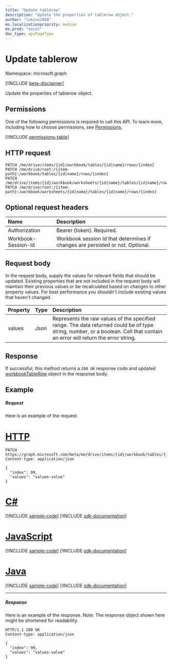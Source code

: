 ```yaml
---
title: "Update tablerow"
description: "Update the properties of tablerow object."
author: "lumine2008"
ms.localizationpriority: medium
ms.prod: "excel"
doc_type: apiPageType
---
```


# Update tablerow

Namespace: microsoft.graph

[!INCLUDE [beta-disclaimer](../../includes/beta-disclaimer.md)]

Update the properties of tablerow object.
## Permissions
One of the following permissions is required to call this API. To learn more, including how to choose permissions, see [Permissions](/graph/permissions-reference).

<!-- { "blockType": "permissions", "name": "tablerow_update" } -->
[!INCLUDE [permissions-table](../includes/permissions/tablerow-update-permissions.md)]

## HTTP request
<!-- { "blockType": "ignored" } -->
```http
PATCH /me/drive/items/{id}/workbook/tables/{id|name}/rows/{index}
PATCH /me/drive/root:/{item-path}:/workbook/tables/{id|name}/rows/{index}
PATCH /me/drive/items/{id}/workbook/worksheets/{id|name}/tables/{id|name}/rows/{index}
PATCH /me/drive/root:/{item-path}:/workbook/worksheets/{id|name}/tables/{id|name}/rows/{index}
```
## Optional request headers
| Name       | Description|
|:-----------|:-----------|
| Authorization  | Bearer {token}. Required. |
| Workbook-Session-Id  | Workbook session Id that determines if changes are persisted or not. Optional.|

## Request body
In the request body, supply the values for relevant fields that should be updated. Existing properties that are not included in the request body will maintain their previous values or be recalculated based on changes to other property values. For best performance you shouldn't include existing values that haven't changed.

| Property	   | Type	|Description|
|:---------------|:--------|:----------|
|values|Json|Represents the raw values of the specified range. The data returned could be of type string, number, or a boolean. Cell that contain an error will return the error string.|

## Response

If successful, this method returns a `200 OK` response code and updated [workbookTableRow](../resources/workbooktablerow.md) object in the response body.
## Example
##### Request
Here is an example of the request.

# [HTTP](#tab/http)
<!-- {
  "blockType": "request",
  "name": "update_tablerow"
}-->
```http
PATCH https://graph.microsoft.com/beta/me/drive/items/{id}/workbook/tables/{id|name}/rows/{index}
Content-type: application/json

{
  "index": 99,
  "values": "values-value"
}
```

# [C#](#tab/csharp)
[!INCLUDE [sample-code](../includes/snippets/csharp/update-tablerow-csharp-snippets.md)]
[!INCLUDE [sdk-documentation](../includes/snippets/snippets-sdk-documentation-link.md)]

# [JavaScript](#tab/javascript)
[!INCLUDE [sample-code](../includes/snippets/javascript/update-tablerow-javascript-snippets.md)]
[!INCLUDE [sdk-documentation](../includes/snippets/snippets-sdk-documentation-link.md)]

# [Java](#tab/java)
[!INCLUDE [sample-code](../includes/snippets/java/update-tablerow-java-snippets.md)]
[!INCLUDE [sdk-documentation](../includes/snippets/snippets-sdk-documentation-link.md)]

---

##### Response
Here is an example of the response. Note: The response object shown here might be shortened for readability.
<!-- {
  "blockType": "response",
  "truncated": true,
  "@odata.type": "microsoft.graph.workbookTableRow"
} -->
```http
HTTP/1.1 200 OK
Content-type: application/json

{
  "index": 99,
  "values": "values-value"
}
```

<!-- uuid: 8fcb5dbc-d5aa-4681-8e31-b001d5168d79
2015-10-25 14:57:30 UTC -->
<!--
{
  "type": "#page.annotation",
  "description": "Update tablerow",
  "keywords": "",
  "section": "documentation",
  "tocPath": "",
  "suppressions": [
  ]
}
-->


